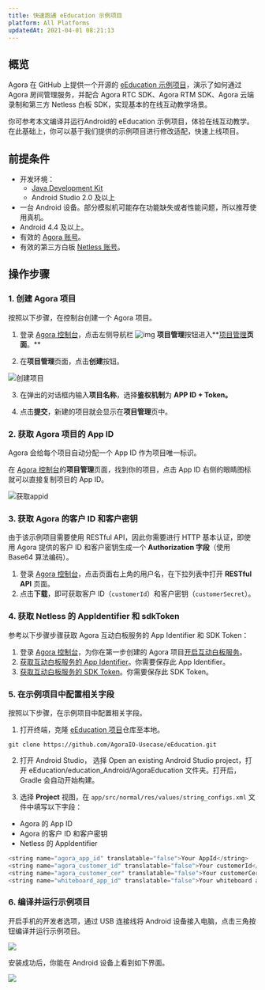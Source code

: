 ```yaml
---
title: 快速跑通 eEducation 示例项目
platform: All Platforms
updatedAt: 2021-04-01 08:21:13
---
```

## 概览

Agora 在 GitHub 上提供一个开源的 [eEducation 示例项目](https://github.com/AgoraIO-Usecase/eEducation)，演示了如何通过 Agora 房间管理服务，并配合 Agora RTC SDK、Agora RTM SDK、Agora 云端录制和第三方 Netless 白板 SDK，实现基本的在线互动教学场景。

你可参考本文编译并运行Android的 eEducation 示例项目，体验在线互动教学。在此基础上，你可以基于我们提供的示例项目进行修改适配，快速上线项目。

## 前提条件

- 开发环境：
  - [Java Development Kit](https://www.oracle.com/java/technologies/javase-downloads.html)
  - Android Studio 2.0 及以上
- 一台 Android 设备。部分模拟机可能存在功能缺失或者性能问题，所以推荐使用真机。
- Android 4.4 及以上。
- 有效的 [Agora 账号](https://docs.agora.io/cn/Agora%20Platform/sign_in_and_sign_up)。
- 有效的第三方白板 [Netless 账号](https://console.netless.link/zh-CN/login/)。

## 操作步骤

### 1. 创建 Agora 项目 

按照以下步骤，在控制台创建一个 Agora 项目。

1. 登录 [Agora 控制台](https://console.agora.io/)，点击左侧导航栏 ![img](https://web-cdn.agora.io/docs-files/1594283671161) **项目管理**按钮进入**[项目管理](https://console.agora.io/projects)**页面**。**

2. 在**项目管理**页面，点击**创建**按钮。

 ![创建项目](https://web-cdn.agora.io/docs-files/1594287028966)

3. 在弹出的对话框内输入**项目名称**，选择**鉴权机制**为 **APP ID + Token。**

4. 点击**提交**，新建的项目就会显示在**项目管理**页中。

### 2. 获取 Agora 项目的 App ID

Agora 会给每个项目自动分配一个 App ID 作为项目唯一标识。

在 [Agora 控制台](https://console.agora.io/)的**项目管理**页面，找到你的项目，点击 App ID 右侧的眼睛图标就可以直接复制项目的 App ID。

![获取appid](https://web-cdn.agora.io/docs-files/1603974707121)

### 3. 获取 Agora 的客户 ID 和客户密钥

由于该示例项目需要使用 RESTful API，因此你需要进行 HTTP 基本认证，即使用 Agora 提供的客户 ID 和客户密钥生成一个 **Authorization 字段**（使用 Base64 算法编码）。

1. 登录 [Agora 控制台](https://console.agora.io/)，点击页面右上角的用户名，在下拉列表中打开 **RESTful API** 页面。
2. 点击**下载**，即可获取客户 ID（`customerId`）和客户密钥（`customerSecret`）。

### 4. 获取 Netless 的 AppIdentifier 和 sdkToken

参考以下步骤步骤获取 Agora 互动白板服务的 App Identifier 和 SDK Token：

1. 登录 [Agora 控制台](https://console.agora.io/#onboarding)，为你在第一步创建的 Agora 项目[开启互动白板服务](https://docs.agora.io/cn/whiteboard/enable_whiteboard?platform=Android#开启互动白板服务)。
2. [获取互动白板服务的 App Identifier](https://docs.agora.io/cn/whiteboard/enable_whiteboard?platform=Android#获取-app-identifier)。你需要保存此 App Identifier。
3. [获取互动白板服务的 SDK Token](https://docs.agora.io/cn/whiteboard/enable_whiteboard?platform=Android#获取-sdk-token)。你需要保存此 SDK Token。

### 5. 在示例项目中配置相关字段

按照以下步骤，在示例项目中配置相关字段。

1. 打开终端，克隆 [eEducation 项目](https://github.com/AgoraIO-Usecase/eEducation)仓库至本地。
 ```
git clone https://github.com/AgoraIO-Usecase/eEducation.git
```

2. 打开 Android Studio， 选择 Open an existing Android Studio project，打开 eEducation/education_Android/AgoraEducation 文件夹。打开后，Gradle 会自动开始构建。

3. 选择 **Project** 视图，在 `app/src/normal/res/values/string_configs.xml` 文件中填写以下字段：
  - Agora 的 App ID
  - Agora 的客户 ID 和客户密钥
  - Netless 的 AppIdentifier

 ```java
<string name="agora_app_id" translatable="false">Your AppId</string>
<string name="agora_customer_id" translatable="false">Your customerId</string>
<string name="agora_customer_cer" translatable="false">Your customerCer</string>
<string name="whiteboard_app_id" translatable="false">Your whiteboard appId</string>
```

### 6. 编译并运行示例项目

开启手机的开发者选项，通过 USB 连接线将 Android 设备接入电脑，点击三角按钮编译并运行示例项目。

![](https://web-cdn.agora.io/docs-files/1603975701953)

安装成功后，你能在 Android 设备上看到如下界面。

![](https://web-cdn.agora.io/docs-files/1603975951024)